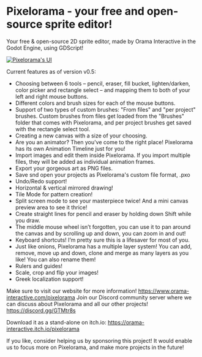 # Pixelorama - your free and open-source sprite editor!
 Your free & open-source 2D sprite editor, made by Orama Interactive in the Godot Engine, using GDScript!

 [![Pixelorama's UI](https://img.itch.zone/aW1hZ2UvNDcwMzY3LzI3NzUxMDMucG5n/original/QrfONw.png)](https://www.youtube.com/watch?v=nBz0LgPx7G8&list=PLVEP1Zz6BUpBiQC0CB6eNBhhLF4tEwBB-&index=5&t=0s)

Current features as of version v0.5:

- Choosing between 6 tools – pencil, eraser, fill bucket, lighten/darken, color picker and rectangle select – and mapping them to both of your left and right mouse buttons.
- Different colors and brush sizes for each of the mouse buttons.
- Support of two types of custom brushes: "From files" and "per project" brushes. Custom brushes from files get loaded from the "Brushes" folder that comes with Pixelorama, and per project brushes get saved with the rectangle select tool. 
- Creating a new canvas with a size of your choosing.
- Are you an animator? Then you've come to the right place! Pixelorama has its own Animation Timeline just for you!​
- Import images and edit them inside Pixelorama. If you import multiple files, they will be added as individual animation frames.
- Export your gorgeous art as PNG files.
- Save snd open your projects as Pixelorama's custom file format, .pxo
- Undo/Redo support!
- Horizontal & vertical mirrored drawing!
- Tile Mode for pattern creation!
- Split screen mode to see your masterpiece twice! And a mini canvas preview area to see it thrice!
- Create straight lines for pencil and eraser by holding down Shift while you draw.
- The middle mouse wheel isn’t forgotten, you can use it to pan around the canvas and by scrolling up and down, you can zoom in and out!
- Keyboard shortcuts! I’m pretty sure this is a lifesaver for most of you.
- Just like onions, Pixelorama has a multiple layer system! You can add, remove, move up and down, clone and merge as many layers as you like! You can also rename them!
- Rulers and guides!
- Scale, crop and flip your images!
- Greek localization support!

Make sure to visit our website for more information! https://www.orama-interactive.com/pixelorama
Join our Discord community server​ where we can discuss about Pixelorama and all our other projects! https://discord.gg/GTMtr8s

Download it as a stand-alone on itch.io: https://orama-interactive.itch.io/pixelorama

If you like, consider helping us by sponsoring this project! It would enable us to focus more on Pixelorama, and make more projects in the future!
